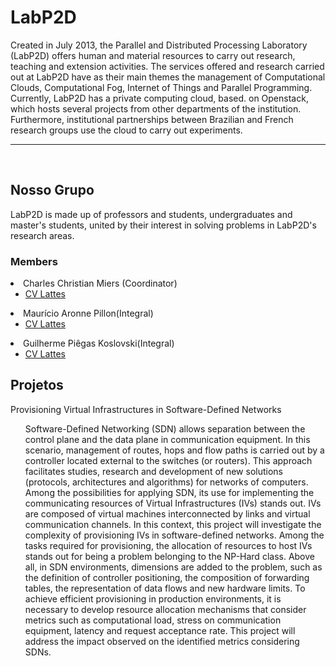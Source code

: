 # LabP2D

<p>Created in July 2013, the Parallel and Distributed Processing Laboratory (LabP2D) offers human and material resources to carry out research, teaching and extension activities. The services offered and research carried out at LabP2D have as their main themes the management of Computational Clouds, Computational Fog, Internet of Things and Parallel Programming. Currently, LabP2D has a private computing cloud, based. on Openstack, which hosts several projects from other departments of the institution. Furthermore, institutional partnerships between Brazilian and French research groups use the cloud to carry out experiments.
<br>
<hr>
<br>


## Nosso Grupo

<p>
  LabP2D is made up of professors and students, undergraduates and master's students, united by their interest in solving problems in LabP2D's research areas.
  
  ### Members
  <li>Charles Christian Miers (Coordinator)
  <ul><li>
  <a href="http://lattes.cnpq.br/1630057446729066" target="_blank" rel="noopener">CV Lattes</a>
  </li></ul>    
  </li> 
  </u>
  <li>Maurício Aronne Pillon(Integral)
  <ul><li>
  <a href="http://lattes.cnpq.br/3752298390911021" targer="_blank" rel="noopener">CV Lattes</a>
  </li></ul>
  </li>
  </u>
  <li>Guilherme Piêgas Koslovski(Integral)
  <ul><li>
  <a href="http://lattes.cnpq.br/2749773427704993" target="_blank" rel="noopener">CV Lattes</a>
  </li></ul>
  </li>
</p>

## Projetos

<p>
  Provisioning Virtual Infrastructures in Software-Defined Networks
  <ul>  
Software-Defined Networking (SDN) allows separation between the control plane and the data plane in communication equipment. In this scenario, management of routes, hops and flow paths is carried out by a controller located external to the switches (or routers). This approach facilitates studies, research and development of new solutions (protocols, architectures and algorithms) for networks of computers. Among the possibilities for applying SDN, its use for implementing the communicating resources of Virtual Infrastructures (IVs) stands out. IVs are composed of virtual machines interconnected by links and virtual communication channels. In this context, this project will investigate the complexity of provisioning IVs in software-defined networks. Among the tasks required for provisioning, the allocation of resources to host IVs stands out for being a problem belonging to the NP-Hard class. Above all, in SDN environments, dimensions are added to the problem, such as the definition of controller positioning, the composition of forwarding tables, the representation of data flows and new hardware limits. To achieve efficient provisioning in production environments, it is necessary to develop resource allocation mechanisms that consider metrics such as computational load, stress on communication equipment, latency and request acceptance rate. This project will address the impact observed on the identified metrics considering SDNs.

</p>


